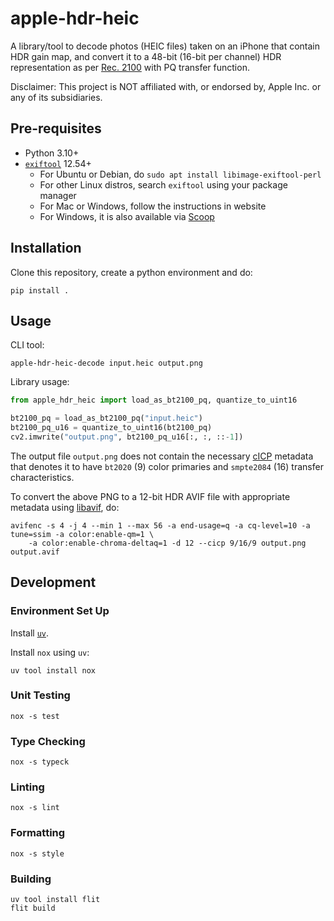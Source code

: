 # apple-hdr-heic

A library/tool to decode photos (HEIC files) taken on an iPhone that contain HDR gain map, and convert it to a 48-bit (16-bit per channel) HDR representation as per [Rec. 2100](https://en.wikipedia.org/wiki/Rec._2100) with PQ transfer function.

Disclaimer: This project is NOT affiliated with, or endorsed by, Apple Inc. or any of its subsidiaries.

## Pre-requisites

* Python 3.10+
* [`exiftool`](https://exiftool.org/) 12.54+
  - For Ubuntu or Debian, do `sudo apt install libimage-exiftool-perl`
  - For other Linux distros, search `exiftool` using your package manager
  - For Mac or Windows, follow the instructions in website
  - For Windows, it is also available via [Scoop](https://scoop.sh/)

## Installation

Clone this repository, create a python environment and do:

```
pip install .
```

## Usage

CLI tool:

```
apple-hdr-heic-decode input.heic output.png
```

Library usage:

```py
from apple_hdr_heic import load_as_bt2100_pq, quantize_to_uint16

bt2100_pq = load_as_bt2100_pq("input.heic")
bt2100_pq_u16 = quantize_to_uint16(bt2100_pq)
cv2.imwrite("output.png", bt2100_pq_u16[:, :, ::-1])
```

The output file `output.png` does not contain the necessary [cICP](https://en.wikipedia.org/wiki/Coding-independent_code_points) metadata that denotes it to have `bt2020` (9) color primaries and `smpte2084` (16) transfer characteristics.

To convert the above PNG to a 12-bit HDR AVIF file with appropriate metadata using [libavif](https://github.com/AOMediaCodec/libavif), do:

```
avifenc -s 4 -j 4 --min 1 --max 56 -a end-usage=q -a cq-level=10 -a tune=ssim -a color:enable-qm=1 \
    -a color:enable-chroma-deltaq=1 -d 12 --cicp 9/16/9 output.png output.avif
```

## Development

### Environment Set Up

Install [`uv`](https://github.com/astral-sh/uv).

Install `nox` using `uv`:

```
uv tool install nox
```

### Unit Testing

```
nox -s test
```

### Type Checking

```
nox -s typeck
```

### Linting

```
nox -s lint
```

### Formatting

```
nox -s style
```

### Building

```
uv tool install flit
flit build
```
